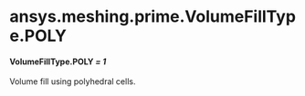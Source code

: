 <a id="ansys-meshing-prime-volumefilltype-poly"></a>

# ansys.meshing.prime.VolumeFillType.POLY

<a id="ansys.meshing.prime.VolumeFillType.POLY"></a>

#### VolumeFillType.POLY *= 1*

Volume fill using polyhedral cells.

<!-- !! processed by numpydoc !! -->
